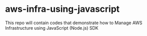 # aws-infra-using-javascript
This repo will contain codes that demonstrate how to Manage AWS Infrastructure using JavaScript (Node.js) SDK 
